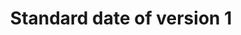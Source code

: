 ---
title: 'Standard date of version 1'
field: 'is.dateOfVersion1'
slug: 'global-standard-date-of-version-1'
description: 'Date when version 1 of a standard was first issued'
comment: 'yyyy-mm-dd'
required: False
module: 'Status'
cluster: 'Global'
policy: 'Date. Single value only.'
---